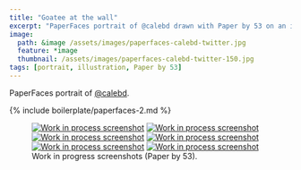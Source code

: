 ```yaml
---
title: "Goatee at the wall"
excerpt: "PaperFaces portrait of @calebd drawn with Paper by 53 on an iPad."
image: 
  path: &image /assets/images/paperfaces-calebd-twitter.jpg 
  feature: *image
  thumbnail: /assets/images/paperfaces-calebd-twitter-150.jpg
tags: [portrait, illustration, Paper by 53]
---
```


PaperFaces portrait of <a href="http://twitter.com/calebd">@calebd</a>.

{% include boilerplate/paperfaces-2.md %}

<figure class="half">
	<a href="{{ site.url }}/assets/images/paperfaces-calebd-process-1-lg.jpg"><img src="{{ site.url }}/assets/images/paperfaces-calebd-process-1-600.jpg" alt="Work in process screenshot"></a>
	<a href="{{ site.url }}/assets/images/paperfaces-calebd-process-2-lg.jpg"><img src="{{ site.url }}/assets/images/paperfaces-calebd-process-2-600.jpg" alt="Work in process screenshot"></a>
	<a href="{{ site.url }}/assets/images/paperfaces-calebd-process-3-lg.jpg"><img src="{{ site.url }}/assets/images/paperfaces-calebd-process-3-600.jpg" alt="Work in process screenshot"></a>
	<a href="{{ site.url }}/assets/images/paperfaces-calebd-process-4-lg.jpg"><img src="{{ site.url }}/assets/images/paperfaces-calebd-process-4-600.jpg" alt="Work in process screenshot"></a>
	<a href="{{ site.url }}/assets/images/paperfaces-calebd-process-5-lg.jpg"><img src="{{ site.url }}/assets/images/paperfaces-calebd-process-5-600.jpg" alt="Work in process screenshot"></a>
	<a href="{{ site.url }}/assets/images/paperfaces-calebd-process-6-lg.jpg"><img src="{{ site.url }}/assets/images/paperfaces-calebd-process-6-600.jpg" alt="Work in process screenshot"></a>
	<figcaption>Work in progress screenshots (Paper by 53).</figcaption>
</figure>
